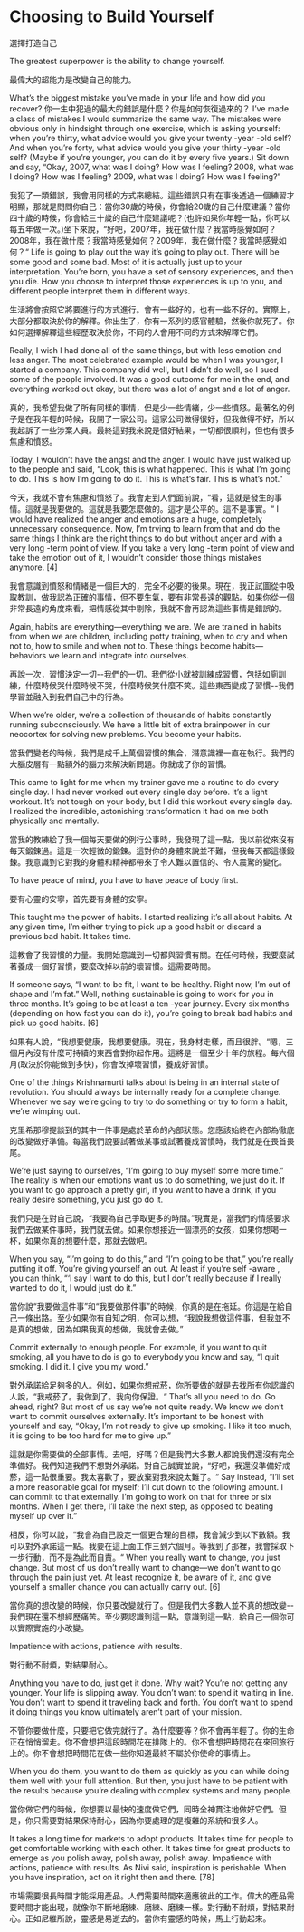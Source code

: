 # Choosing to Build Yourself

選擇打造自己

The greatest superpower is the ability to change yourself.

最偉大的超能力是改變自己的能力。

What’s the biggest mistake you’ve made in your life and how did you recover?
你一生中犯過的最大的錯誤是什麼？你是如何恢復過來的？
I’ve made a class of mistakes I would summarize the same way. The mistakes were obvious only in hindsight through one exercise, which is asking yourself: when you’re thirty, what advice would you give your twenty -year -old self? And when you’re forty, what advice would you give your thirty -year -old self? (Maybe if you’re younger, you can do it by every five years.) Sit down and say, “Okay, 2007, what was I doing? How was I feeling? 2008, what was I doing? How was I feeling? 2009, what was I doing? How was I feeling?”

我犯了一類錯誤，我會用同樣的方式來總結。這些錯誤只有在事後透過一個練習才明顯，那就是問問你自己：當你30歲的時候，你會給20歲的自己什麼建議？當你四十歲的時候，你會給三十歲的自己什麼建議呢？(也許如果你年輕一點，你可以每五年做一次。)坐下來說，“好吧，2007年，我在做什麼？我當時感覺如何？2008年，我在做什麼？我當時感覺如何？2009年，我在做什麼？我當時感覺如何？“
Life is going to play out the way it’s going to play out. There will be some good and some bad. Most of it is actually just up to your interpretation. You’re born, you have a set of sensory experiences, and then you die. How you choose to interpret those experiences is up to you, and different people interpret them in different ways.

生活將會按照它將要進行的方式進行。會有一些好的，也有一些不好的。實際上，大部分都取決於你的解釋。你出生了，你有一系列的感官體驗，然後你就死了。你如何選擇解釋這些經歷取決於你，不同的人會用不同的方式來解釋它們。

Really, I wish I had done all of the same things, but with less emotion and less anger. The most celebrated example would be when I was younger, I started a company. This company did well, but I didn’t do well, so I sued some of the people involved. It was a good outcome for me in the end, and everything worked out okay, but there was a lot of angst and a lot of anger.

真的，我希望我做了所有同樣的事情，但是少一些情緒，少一些憤怒。最著名的例子是在我年輕的時候，我開了一家公司。這家公司做得很好，但我做得不好，所以我起訴了一些涉案人員。最終這對我來說是個好結果，一切都很順利，但也有很多焦慮和憤怒。

Today, I wouldn’t have the angst and the anger. I would have just walked up to the people and said, “Look, this is what happened. This is what I’m going to do. This is how I’m going to do it. This is what’s fair. This is what’s not.”

今天，我就不會有焦慮和憤怒了。我會走到人們面前說，“看，這就是發生的事情。這就是我要做的。這就是我要怎麼做的。這才是公平的。這不是事實。“
I would have realized the anger and emotions are a huge, completely unnecessary consequence. Now, I’m trying to learn from that and do the same things I think are the right things to do but without anger and with a very long -term point of view. If you take a very long -term point of view and take the emotion out of it, I wouldn’t consider those things mistakes anymore. [4]

我會意識到憤怒和情緒是一個巨大的，完全不必要的後果。現在，我正試圖從中吸取教訓，做我認為正確的事情，但不要生氣，要有非常長遠的觀點。如果你從一個非常長遠的角度來看，把情感從其中剔除，我就不會再認為這些事情是錯誤的。

Again, habits are everything—everything we are. We are trained in habits from when we are children, including potty training, when to cry and when not to, how to smile and when not to. These things become habits—behaviors we learn and integrate into ourselves.

再說一次，習慣決定一切--我們的一切。我們從小就被訓練成習慣，包括如廁訓練，什麼時候哭什麼時候不哭，什麼時候笑什麼不笑。這些東西變成了習慣--我們學習並融入到我們自己中的行為。

When we’re older, we’re a collection of thousands of habits constantly running subconsciously. We have a little bit of extra brainpower in our neocortex for solving new problems. You become your habits.

當我們變老的時候，我們是成千上萬個習慣的集合，潛意識裡一直在執行。我們的大腦皮層有一點額外的腦力來解決新問題。你就成了你的習慣。

This came to light for me when my trainer gave me a routine to do every single day. I had never worked out every single day before. It’s a light workout. It’s not tough on your body, but I did this workout every single day. I realized the incredible, astonishing transformation it had on me both physically and mentally.

當我的教練給了我一個每天要做的例行公事時，我發現了這一點。我以前從來沒有每天鍛鍊過。這是一次輕微的鍛鍊。這對你的身體來說並不難，但我每天都這樣鍛鍊。我意識到它對我的身體和精神都帶來了令人難以置信的、令人震驚的變化。

To have peace of mind, you have to have peace of body first.

要有心靈的安寧，首先要有身體的安寧。

This taught me the power of habits. I started realizing it’s all about habits. At any given time, I’m either trying to pick up a good habit or discard a previous bad habit. It takes time.

這教會了我習慣的力量。我開始意識到一切都與習慣有關。在任何時候，我要麼試著養成一個好習慣，要麼改掉以前的壞習慣。這需要時間。

If someone says, “I want to be fit, I want to be healthy. Right now, I’m out of shape and I’m fat.” Well, nothing sustainable is going to work for you in three months. It’s going to be at least a ten -year journey. Every six months (depending on how fast you can do it), you’re going to break bad habits and pick up good habits. [6]

如果有人說，“我想要健康，我想要健康。現在，我身材走樣，而且很胖。“嗯，三個月內沒有什麼可持續的東西會對你起作用。這將是一個至少十年的旅程。每六個月(取決於你能做到多快)，你會改掉壞習慣，養成好習慣。

One of the things Krishnamurti talks about is being in an internal state of revolution. You should always be internally ready for a complete change. Whenever we say we’re going to try to do something or try to form a habit, we’re wimping out.

克里希那穆提談到的其中一件事是處於革命的內部狀態。您應該始終在內部為徹底的改變做好準備。每當我們說要試著做某事或試著養成習慣時，我們就是在畏首畏尾。

We’re just saying to ourselves, “I’m going to buy myself some more time.” The reality is when our emotions want us to do something, we just do it. If you want to go approach a pretty girl, if you want to have a drink, if you really desire something, you just go do it.

我們只是在對自己說，“我要為自己爭取更多的時間。”現實是，當我們的情感要求我們去做某件事時，我們就去做。如果你想接近一個漂亮的女孩，如果你想喝一杯，如果你真的想要什麼，那就去做吧。

When you say, “I’m going to do this,” and “I’m going to be that,” you’re really putting it off. You’re giving yourself an out. At least if you’re self -aware , you can think, “‘I say I want to do this, but I don’t really because if I really wanted to do it, I would just do it.”

當你說“我要做這件事”和“我要做那件事”的時候，你真的是在拖延。你這是在給自己一條出路。至少如果你有自知之明，你可以想，“我說我想做這件事，但我並不是真的想做，因為如果我真的想做，我就會去做。”

Commit externally to enough people. For example, if you want to quit smoking, all you have to do is go to everybody you know and say, “I quit smoking. I did it. I give you my word.”

對外承諾給足夠多的人。例如，如果你想戒菸，你所要做的就是去找所有你認識的人說，“我戒菸了。我做到了。我向你保證。“
That’s all you need to do. Go ahead, right? But most of us say we’re not quite ready. We know we don’t want to commit ourselves externally. It’s important to be honest with yourself and say, “Okay, I’m not ready to give up smoking. I like it too much, it is going to be too hard for me to give up.”

這就是你需要做的全部事情。去吧，好嗎？但是我們大多數人都說我們還沒有完全準備好。我們知道我們不想對外承諾。對自己誠實並說，“好吧，我還沒準備好戒菸，這一點很重要。我太喜歡了，要放棄對我來說太難了。“
Say instead, “I’ll set a more reasonable goal for myself; I’ll cut down to the following amount. I can commit to that externally. I’m going to work on that for three or six months. When I get there, I’ll take the next step, as opposed to beating myself up over it.”

相反，你可以說，“我會為自己設定一個更合理的目標，我會減少到以下數額。我可以對外承諾這一點。我要在這上面工作三到六個月。等我到了那裡，我會採取下一步行動，而不是為此而自責。“
When you really want to change, you just change. But most of us don’t really want to change—we don’t want to go through the pain just yet. At least recognize it, be aware of it, and give yourself a smaller change you can actually carry out. [6]

當你真的想改變的時候，你只要改變就行了。但是我們大多數人並不真的想改變--我們現在還不想經歷痛苦。至少要認識到這一點，意識到這一點，給自己一個你可以實際實施的小改變。

Impatience with actions, patience with results.

對行動不耐煩，對結果耐心。

Anything you have to do, just get it done. Why wait? You’re not getting any younger. Your life is slipping away. You don’t want to spend it waiting in line. You don’t want to spend it traveling back and forth. You don’t want to spend it doing things you know ultimately aren’t part of your mission.

不管你要做什麼，只要把它做完就行了。為什麼要等？你不會再年輕了。你的生命正在悄悄溜走。你不會想把這段時間花在排隊上的。你不會想把時間花在來回旅行上的。你不會想把時間花在做一些你知道最終不屬於你使命的事情上。

When you do them, you want to do them as quickly as you can while doing them well with your full attention. But then, you just have to be patient with the results because you’re dealing with complex systems and many people.

當你做它們的時候，你想要以最快的速度做它們，同時全神貫注地做好它們。但是，你只需要對結果保持耐心，因為你要處理的是複雜的系統和很多人。

It takes a long time for markets to adopt products. It takes time for people to get comfortable working with each other. It takes time for great products to emerge as you polish away, polish away, polish away. Impatience with actions, patience with results. As Nivi said, inspiration is perishable. When you have inspiration, act on it right then and there. [78]

市場需要很長時間才能採用產品。人們需要時間來適應彼此的工作。偉大的產品需要時間才能出現，就像你不斷地磨練、磨練、磨練一樣。對行動不耐煩，對結果耐心。正如尼維所說，靈感是易逝去的。當你有靈感的時候，馬上行動起來。

